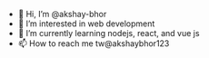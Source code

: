 - 👋 Hi, I’m @akshay-bhor
- 👀 I’m interested in web development
- 🌱 I’m currently learning nodejs, react, and vue js
- 📫 How to reach me tw@akshaybhor123

<!---
akshay-bhor/akshay-bhor is a ✨ special ✨ repository because its `README.md` (this file) appears on your GitHub profile.
You can click the Preview link to take a look at your changes.
--->
